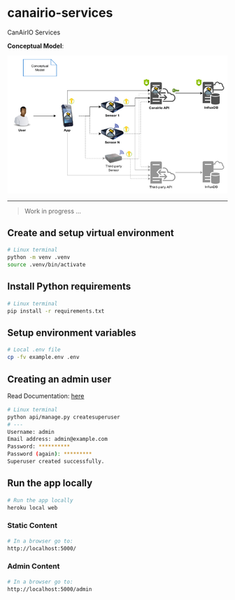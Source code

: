 # canairio-services

CanAirIO Services

**Conceptual Model**:

[![Conceptual Model](./doc/Canairio-Services-Conceptual.png "Conceptual Model")](./doc/Canairio-Services-Conceptual.png)

---

> Work in progress ...

## Create and setup virtual environment

```bash
# Linux terminal
python -m venv .venv
source .venv/bin/activate
```

## Install Python requirements

```bash
# Linux terminal
pip install -r requirements.txt
```

## Setup environment variables

```bash
# Local .env file
cp -fv example.env .env
```

## Creating an admin user

Read Documentation: [here](https://docs.djangoproject.com/en/3.0/intro/tutorial02/#creating-an-admin-user)

```bash
# Linux terminal
python api/manage.py createsuperuser
# ---
Username: admin
Email address: admin@example.com
Password: **********
Password (again): *********
Superuser created successfully.
```

## Run the app locally

```bash
# Run the app locally
heroku local web
```

### Static Content

```bash
# In a browser go to:
http://localhost:5000/
```

### Admin Content

```bash
# In a browser go to:
http://localhost:5000/admin
```
